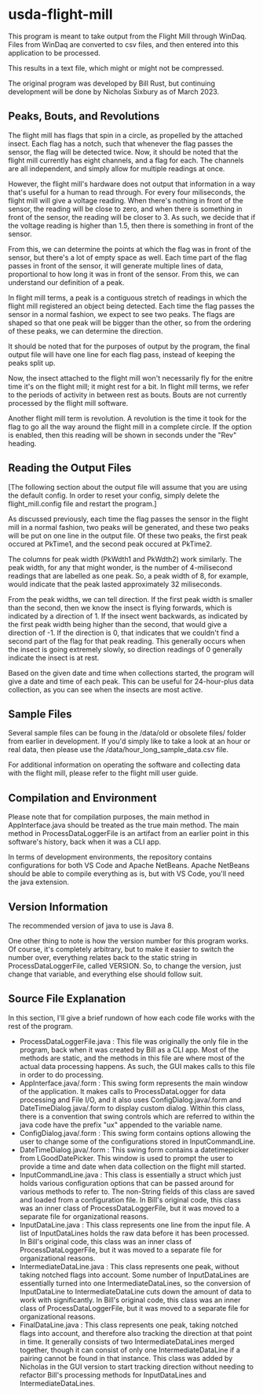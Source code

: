 # usda-flight-mill

This program is meant to take output from the Flight Mill through WinDaq. Files from WinDaq are converted to csv files, and then entered into this application to be processed.

This results in a text file, which might or might not be compressed.

The original program was developed by Bill Rust, but continuing development will be done by Nicholas Sixbury as of March 2023.

## Peaks, Bouts, and Revolutions

The flight mill has flags that spin in a circle, as propelled by the attached insect. Each flag has a notch, such that whenever the flag passes the sensor, the flag will be detected twice. Now, it should be noted that the flight mill currently has eight channels, and a flag for each. The channels are all independent, and simply allow for multiple readings at once.

However, the flight mill's hardware does not output that information in a way that's useful for a human to read through. For every four miliseconds, the flight mill will give a voltage reading. When there's nothing in front of the sensor, the reading will be close to zero, and when there is something in front of the sensor, the reading will be closer to 3. As such, we decide that if the voltage reading is higher than 1.5, then there is something in front of the sensor.

From this, we can determine the points at which the flag was in front of the sensor, but there's a lot of empty space as well. Each time part of the flag passes in front of the sensor, it will generate multiple lines of data, proportional to how long it was in front of the sensor. From this, we can understand our definition of a peak.

In flight mill terms, a peak is a contiguous stretch of readings in which the flight mill registered an object being detected. Each time the flag passes the sensor in a normal fashion, we expect to see two peaks. The flags are shaped so that one peak will be bigger than the other, so from the ordering of these peaks, we can determine the direction.

It should be noted that for the purposes of output by the program, the final output file will have one line for each flag pass, instead of keeping the peaks split up.

Now, the insect attached to the flight mill won't necessarily fly for the enitre time it's on the flight mill; it might rest for a bit. In flight mill terms, we refer to the periods of activity in between rest as bouts. Bouts are not currently processed by the flight mill software.

Another flight mill term is revolution. A revolution is the time it took for the flag to go all the way around the flight mill in a complete circle. If the option is enabled, then this reading will be shown in seconds under the "Rev" heading.

## Reading the Output Files

[The following section about the output file will assume that you are using the default config. In order to reset your config, simply delete the flight_mill.config file and restart the program.]

As discussed previously, each time the flag passes the sensor in the flight mill in a normal fashion, two peaks will be generated, and these two peaks will be put on one line in the output file. Of these two peaks, the first peak occured at PkTime1, and the second peak occured at PkTime2.

The columns for peak width (PkWdth1 and PkWdth2) work similarly. The peak width, for any that might wonder, is the number of 4-milisecond readings that are labelled as one peak. So, a peak width of 8, for example, would indicate that the peak lasted approximately 32 miliseconds.

From the peak widths, we can tell direction. If the first peak width is smaller than the second, then we know the insect is flying forwards, which is indicated by a direction of 1. If the insect went backwards, as indicated by the first peak width being higher than the second, that would give a direction of -1. If the direction is 0, that indicates that we couldn't find a second part of the flag for that peak reading. This generally occurs when the insect is going extremely slowly, so direction readings of 0 generally indicate the insect is at rest.

Based on the given date and time when collections started, the program will give a date and time of each peak. This can be useful for 24-hour-plus data collection, as you can see when the insects are most active.

## Sample Files

Several sample files can be foung in the /data/old or obsolete files/ folder from earlier in development. If you'd simply like to take a look at an hour or real data, then please use the /data/hour_long_sample_data.csv file.

For additional information on operating the software and collecting data with the flight mill, please refer to the flight mill user guide.

## Compilation and Environment

Please note that for compilation purposes, the main method in AppInterface.java should be treated as the true main method. The main method in ProcessDataLoggerFile is an artifact from an earlier point in this software's history, back when it was a CLI app.

In terms of development environments, the repository contains configurations for both VS Code and Apache NetBeans. Apache NetBeans should be able to compile everything as is, but with VS Code, you'll need the java extension.

## Version Information

The recommended version of java to use is Java 8.

One other thing to note is how the version number for this program works. Of course, it's completely arbitrary, but to make it easier to switch the number over, everything relates back to the static string in ProcessDataLoggerFile, called VERSION. So, to change the version, just change that variable, and everything else should follow suit.

## Source File Explanation

In this section, I'll give a brief rundown of how each code file works with the rest of the program.

- ProcessDataLoggerFile.java : This file was originally the only file in the program, back when it was created by Bill as a CLI app. Most of the methods are static, and the methods in this file are where most of the actual data processing happens. As such, the GUI makes calls to this file in order to do processing.
- AppInterface.java/.form : This swing form represents the main window of the application. It makes calls to ProcessDataLogger for data processing and File I/O, and it also uses ConfigDialog.java/.form and DateTimeDialog.java/.form to display custom dialog. Within this class, there is a convention that swing controls which are referred to within the java code have the prefix "ux" appended to the variable name.
- ConfigDialog.java/.form : This swing form contains options allowing the user to change some of the configurations stored in InputCommandLine.
- DateTimeDialog.java/.form : This swing form contains a datetimepicker from LGoodDatePicker. This window is used to prompt the user to provide a time and date when data collection on the flight mill started.
- InputCommandLine.java : This class is essentially a struct which just holds various configuration options that can be passed around for various methods to refer to. The non-String fields of this class are saved and loaded from a configuration file. In Bill's original code, this class was an inner class of ProcessDataLoggerFile, but it was moved to a separate file for organizational reasons.
- InputDataLine.java : This class represents one line from the input file. A list of InputDataLines holds the raw data before it has been processed. In Bill's original code, this class was an inner class of ProcessDataLoggerFile, but it was moved to a separate file for organizational reasons.
- IntermediateDataLine.java : This class represents one peak, without taking notched flags into account. Some number of InputDataLines are essentially turned into one IntermediateDataLines, so the conversion of InputDataLine to IntermediateDataLine cuts down the amount of data to work with significantly. In Bill's original code, this class was an inner class of ProcessDataLoggerFile, but it was moved to a separate file for organizational reasons.
- FinalDataLine.java : This class represents one peak, taking notched flags into account, and therefore also tracking the direction at that point in time. It generally consists of two IntermediateDataLines merged together, though it can consist of only one IntermediateDataLine if a pairing cannot be found in that instance. This class was added by Nicholas in the GUI version to start tracking direction without needing to refactor Bill's processing methods for InputDataLines and IntermediateDataLines.
